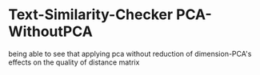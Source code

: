 # Text-Similarity-Checker PCA-WithoutPCA
 being able to see that applying pca without reduction of dimension-PCA's effects on the quality of distance matrix
